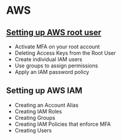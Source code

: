 # AWS

## [Setting up AWS root user](https://docs.aws.amazon.com/IAM/latest/UserGuide/id_root-user.html)

* Activate MFA on your root account
* Deleting Access Keys from the Root User
* Create individual IAM users
* Use groups to assign permissions
* Apply an IAM password policy

## Setting up AWS IAM

* Creating an Account Alias
* Creating IAM Roles
* Creating Groups
* Creating IAM Policies that enforce MFA
* Creating Users
